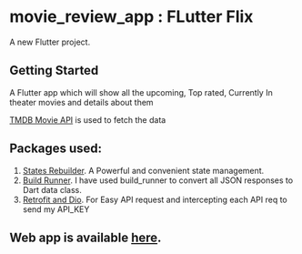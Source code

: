 # movie_review_app : FLutter Flix 

A new Flutter project.

## Getting Started

A Flutter app which will show all the upcoming, Top rated, Currently In theater movies and details about them

[TMDB Movie API](https://www.themoviedb.org/documentation/api) is used to fetch the data

## Packages used:
 1. [States Rebuilder](https://pub.dev/packages/states_rebuilder). A Powerful and convenient state management. 
 2. [Build Runner](https://pub.dev/packages/build_runner). I have used build_runner to convert all JSON responses to Dart data class.
 3. [Retrofit and Dio](https://pub.dev/packages/retrofit). For Easy API request and intercepting each API req to send my API_KEY

## Web app is available [here](https://flutter-flix.herokuapp.com).
